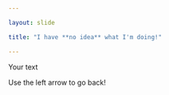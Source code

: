 ```yaml
---

layout: slide

title: "I have **no idea** what I'm doing!"

---
```


Your text

Use the left arrow to go back!
